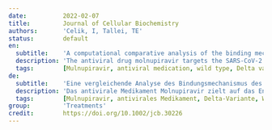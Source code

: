 ```yaml
---
date:          2022-02-07
title:         Journal of Cellular Biochemistry
authors:       'Celik, I, Tallei, TE'
status:        default
en:
  subtitle:    'A computational comparative analysis of the binding mechanism of molnupiravir’s active metabolite to RNA-dependent RNA polymerase of wild-type and Delta subvariant AY.4 of SARS-CoV-2'
  description: 'The antiviral drug molnupiravir targets the SARS-CoV-2 RNA-dependent RNA polymerase (RdRP) enzyme. Early treatment with molnupiravir reduced the risk of hospitalization or death in at-risk, unvaccinated adults with COVID-19, according to phase 3 clinical trials. Many mutations have occurred within this virus as a result of its widespread distribution. The current study sought to determine whether mutations in the RdRP of Delta subvariant AY.4 (D-AY.4 RdRP) influence the interaction of the enzyme with molnupiravir triphosphate (MTP), the active metabolite of molnupiravir. The interactions between the wild-type (WT) RdRP and D-AY.4 RdRP with MTP were evaluated based on molecular docking and dynamic simulation (MD) studies. The results show that the MTP interaction is stronger and more stable with D-AY.4 RdRP than with WT RdRP. This study provides insight into the potential significance of administering MTP to patients infected with D-AY.4 RdRP, which may have a more favorable chance of alleviating the illness. According to the findings of this study, MTP has a high likelihood of becoming widely used as an anti-SARS-CoV-2 agent. The fact that MTP is not only cytotoxic but also mutagenic to mammalian cells, as well as the possibility that it may cause DNA damage in the host, have all been raised as potential concerns. '
  tags:        [Mulnupiravir, antiviral medication, wild type, Delta variant]
de:
  subtitle:    'Eine vergleichende Analyse des Bindungsmechanismus des aktiven Metaboliten von Molnupiravir an die RNA-abhängige RNA-Polymerase des Wildtyps und der Delta-Subvariante AY.4 von SARS-CoV-2'
  description: 'Das antivirale Medikament Molnupiravir zielt auf das Enzym der RNA-abhängigen RNA-Polymerase (RdRP) von SARS-CoV-2. Eine frühzeitige Behandlung mit Molnupiravir verringerte das Risiko einer Krankenhauseinweisung oder eines Todesfalls bei ungeimpften Erwachsenen mit COVID-19, wie klinische Studien der Phase 3 ergaben. Aufgrund seiner weiten Verbreitung sind in diesem Virus zahlreiche Mutationen aufgetreten. In der aktuellen Studie wurde untersucht, ob Mutationen im RdRP der Delta-Subvariante AY.4 (D-AY.4 RdRP) die Interaktion des Enzyms mit Molnupiravir-Triphosphat (MTP), dem aktiven Metaboliten von Molnupiravir, beeinflussen. Die Wechselwirkungen zwischen dem Wildtyp (WT) RdRP und D-AY.4 RdRP mit MTP wurden anhand von molekularem Docking und dynamischen Simulationsstudien (MD) bewertet. Die Ergebnisse zeigen, dass die MTP-Interaktion mit D-AY.4 RdRP stärker und stabiler ist als mit WT RdRP. Diese Studie gibt Aufschluss über die potenzielle Bedeutung der Verabreichung von MTP an Patienten, die mit D-AY.4 RdRP infiziert sind, was die Chancen auf eine Linderung der Krankheit erhöhen könnte. Nach den Ergebnissen dieser Studie hat MTP eine hohe Wahrscheinlichkeit, als Anti-SARS-CoV-2-Mittel weit verbreitet zu werden. Die Tatsache, dass MTP nicht nur zytotoxisch, sondern auch mutagen für Säugetierzellen ist, sowie die Möglichkeit, dass es DNA-Schäden im Wirt verursachen kann, wurden als potenzielle Bedenken geäußert.' 
  tags:        [Mulnupiravir, antivirales Medikament, Delta-Variante, Wildtyp]
group:         'Treatments'
credit:        https://doi.org/10.1002/jcb.30226
---
```

